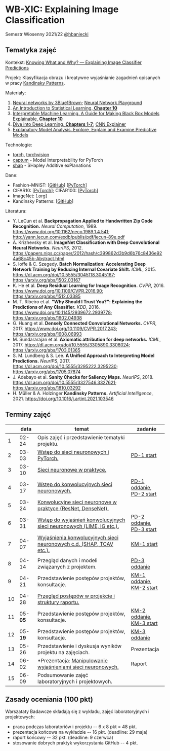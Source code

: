 # WB-XIC: Explaining Image Classification

Semestr Wiosenny 2021/22 [@hbaniecki](https://hbaniecki.com)

## Tematyka zajęć

Kontekst: [Knowing What and Why? — Explaining Image Classifier Predictions](https://towardsdatascience.com/knowing-what-and-why-explaining-image-classifier-predictions-680a15043bad)

Projekt: Klasyfikacja obrazu i kreatywne wyjaśnianie zagadnień opisanych w pracy [Kandinsky Patterns](https://www.sciencedirect.com/science/article/pii/S0004370221000977).

Materiały:
1. [Neural networks by 3Blue1Brown](https://www.youtube.com/playlist?list=PLZHQObOWTQDNU6R1_67000Dx_ZCJB-3pi); [Neural Network Playground](https://playground.tensorflow.org)
2. [An Introduction to Statistical Learning, **Chapter 10**](https://www.statlearning.com/)
3. [Interpretable Machine Learning. A Guide for Making Black Box Models Explainable, **Chapter 10**](https://christophm.github.io/interpretable-ml-book/neural-networks)
4. [Dive into Deep Learning, **Chapters 1-7**](https://d2l.ai/index.html); [CNN Explainer](https://poloclub.github.io/cnn-explainer)
5. [Explanatory Model Analysis. Explore, Explain and Examine Predictive Models](https://pbiecek.github.io/ema/)

Technologie:
- [torch](https://pytorch.org/), [torchvision](https://pytorch.org/vision)
- [captum](https://captum.ai/) - Model Interpretability for PyTorch
- [shap](https://github.com/slundberg/shap) - SHapley Additive exPlanations

Dane:
- Fashion-MNIST: [[GitHub](https://github.com/zalandoresearch/fashion-mnist)] [[PyTorch](https://pytorch.org/vision/stable/datasets.html#fashion-mnist)]
- CIFAR10: [[PyTorch](https://pytorch.org/vision/main/generated/torchvision.datasets.CIFAR10.html)]; CIFAR100: [[PyTorch](https://pytorch.org/vision/main/generated/torchvision.datasets.CIFAR100.html)]
- ImageNet: [[.org](https://image-net.org/)]
- Kandinsky Patterns: [[GitHub](https://github.com/human-centered-ai-lab/dat-kandinsky-patterns)]

Literatura:
- Y. LeCun et al. **Backpropagation Applied to Handwritten Zip Code Recognition.** *Neural Computation*, 1989. https://www.doi.org/10.1162/neco.1989.1.4.541; http://yann.lecun.com/exdb/publis/pdf/lecun-89e.pdf
- A. Krizhevsky et al. **ImageNet Classification with Deep Convolutional Neural Networks.** *NeurIPS*, 2012. https://papers.nips.cc/paper/2012/hash/c399862d3b9d6b76c8436e924a68c45b-Abstract.html
- S. Ioffe & C. Szegedy. **Batch Normalization: Accelerating Deep Network Training by Reducing Internal Covariate Shift.** *ICML*, 2015. https://dl.acm.org/doi/10.5555/3045118.3045167; https://arxiv.org/abs/1502.03167
- K. He et al. **Deep Residual Learning for Image Recognition.** *CVPR*, 2016. https://www.doi.org/10.1109/CVPR.2016.90; https://arxiv.org/abs/1512.03385
- M. T. Ribeiro et al. **"Why Should I Trust You?": Explaining the Predictions of Any Classifier.** *KDD*, 2016. https://www.doi.org/10.1145/2939672.2939778; https://arxiv.org/abs/1602.04938
- G. Huang et al. **Densely Connected Convolutional Networks.** *CVPR*, 2017. https://www.doi.org/10.1109/CVPR.2017.243; https://arxiv.org/abs/1608.06993
- M. Sundararajan et al. **Axiomatic attribution for deep networks.** *ICML*, 2017. https://dl.acm.org/doi/10.5555/3305890.3306024; https://arxiv.org/abs/1703.01365
- S. M. Lundberg & S. Lee. **A Unified Approach to Interpreting Model Predictions.** *NeurIPS*, 2017. https://dl.acm.org/doi/10.5555/3295222.3295230; https://arxiv.org/abs/1705.07874
- J. Adebayo et al. **Sanity Checks for Saliency Maps.** *NeurIPS*, 2018. https://dl.acm.org/doi/10.5555/3327546.3327621; https://arxiv.org/abs/1810.03292
- H. Müller & A. Holzinger **Kandinsky Patterns.** *Artificial Intelligence*, 2021. https://doi.org/10.1016/j.artint.2021.103546

## Terminy zajęć 

<table>
<thead>
  <tr>
    <th></th>
    <th>data</th>
    <th>temat</th>
    <th>zadanie</th>
  </tr>
</thead>
<tbody>
  <tr>
    <td>1</td>
    <td>02-24</td>
    <td>Opis zajęć i przedstawienie tematyki projektu.</td>
    <td></td>
  </tr>
  <tr>
    <td>2</td>
    <td>03-03</td>
    <td><a href="https://github.com/MI2-Education/2022L-WB-XIC/tree/main/labs/lab2" target="_blank">Wstęp do sieci neuronowych i PyTorch.</a></td>
    <td><a href="https://github.com/MI2-Education/2022L-WB-XIC/tree/main/homeworks/pd1" target="_blank">PD-1 start</a></td>
  </tr>
  <tr>
    <td>3</td>
    <td>03-10</td>
    <td><a href="https://github.com/MI2-Education/2022L-WB-XIC/tree/main/labs/lab3" target="_blank">Sieci neuronowe w praktyce.</a></td>
    <td></td>
  </tr>
  <tr>
    <td>4</td>
    <td>03-17</td>
    <td><a href="https://github.com/MI2-Education/2022L-WB-XIC/tree/main/labs/lab4" target="_blank">Wstęp do konwolucyjnych sieci neuronowych.</a></td>
	  <td><a href="https://github.com/MI2-Education/2022L-WB-XIC/tree/main/homeworks/pd1" target="_blank">PD-1 oddanie</a>,
		  <br><a href="https://github.com/MI2-Education/2022L-WB-XIC/tree/main/homeworks/pd2" target="_blank">PD-2 start</a></td>
  </tr>
  <tr>
    <td>5</td>
    <td>03-24</td>
    <td><a href="https://github.com/MI2-Education/2022L-WB-XIC/tree/main/labs/lab5" target="_blank">Konwolucyjne sieci neuronowe w praktyce (ResNet, DenseNet).</a></td>
    <td></td>
  </tr>
  <tr>
    <td>6</td>
    <td>03-31</td>
    <td><a href="https://github.com/MI2-Education/2022L-WB-XIC/tree/main/labs/lab6" target="_blank">Wstęp do wyjaśnień konwolucyjnych sieci neuronowych (LIME, IG etc.).</a></td>
	  <td><a href="https://github.com/MI2-Education/2022L-WB-XIC/tree/main/homeworks/pd2" target="_blank">PD-2 oddanie</a>,
		  <br><a href="https://github.com/MI2-Education/2022L-WB-XIC/tree/main/homeworks/pd3" target="_blank">PD-3 start</a></td>
  </tr>
  <tr>
    <td>7</td>
    <td>04-07</td>
    <td><a href="https://github.com/MI2-Education/2022L-WB-XIC/tree/main/labs/lab7" target="_blank">Wyjaśnienia konwolucyjnych sieci neuronowych c.d. (SHAP, TCAV etc.).</a></td>
    <td><a href="https://github.com/MI2-Education/2022L-WB-XIC/tree/main/projects" target="_blank">KM-1 start</a></td>
  </tr>
	<tr><td colspan="4"></td></tr>
  <tr>
    <td>8</td>
    <td>04-14</td>
    <td>Przegląd danych i modeli związanych z projektem.</td>
    <td><a href="https://github.com/MI2-Education/2022L-WB-XIC/tree/main/homeworks/pd3" target="_blank">PD-3 oddanie</a></td>
  </tr>
  <tr>
    <td>9</td>
    <td>04-21</td>
    <td>Przedstawienie postępów projektów, konsultacje.</td>
    <td><a href="https://github.com/MI2-Education/2022L-WB-XIC/tree/main/projects" target="_blank">KM-1 oddanie</a>,<br><a href="https://github.com/MI2-Education/2022L-WB-XIC/tree/main/projects" target="_blank">KM-2 start</a></td>
  </tr>
  <tr>
    <td>10</td>
    <td>04-28</td>
    <td><a href="https://github.com/MI2-Education/2022L-WB-XIC/tree/main/labs/lab10" target="_blank">Przegląd postępów w projekcie i struktury raportu.</a></td>
    <td></td>
  </tr>
  <tr>
    <td>11</td>
    <td>05-<b>05</b></td>
    <td>Przedstawienie postępów projektów, konsultacje.</td>
    <td><a href="https://github.com/MI2-Education/2022L-WB-XIC/tree/main/projects" target="_blank">KM-2 oddanie</a>,<br><a href="https://github.com/MI2-Education/2022L-WB-XIC/tree/main/projects" target="_blank">KM-3 start</a></td>
  </tr>
  <tr>
    <td>12</td>
    <td>05-<b>19</b></td>
    <td>Przedstawienie postępów projektów, konsultacje.</td>
    <td><a href="https://github.com/MI2-Education/2022L-WB-XIC/tree/main/projects" target="_blank">KM-3 oddanie</a></td>
  </tr>
  <tr>
    <td>13</td>
    <td>05-26</td>
    <td>Przedstawienie i dyskusja wyników projektu na zajęciach.</td>
    <td>Prezentacja</td>
  </tr>
  <tr>
    <td>14</td>
    <td>06-02</td>
    <td>*Prezentacja: <a href="https://github.com/hbaniecki/talks/blob/main/2021/mlinpl_manipulating.pdf" target="_blank">Manipulowanie wyjaśnieniami sieci neuronowych.</a></td>
    <td>Raport</td>
  </tr>
  <tr>
    <td>15</td>
    <td>06-09</td>
    <td>Podsumowanie zajęć laboratoryjnych i projektowych.</td>
    <td></td>
  </tr>
</tbody>
</table>

## Zasady oceniania (100 pkt)

Warszataty Badawcze składają się z wykładu, zajęć laboratoryjnych i projektowych:

-   praca podczas laboratoriów i projektu -- 6 x 8 pkt = 48 pkt.
-   prezentacja końcowa na wykładzie -- 16 pkt. (deadline: 29 maja)
-   raport końcowy -- 32 pkt. (deadline: 9 czerwca)
-   stosowanie dobrych praktyk wykorzystania GitHub -- 4 pkt.

